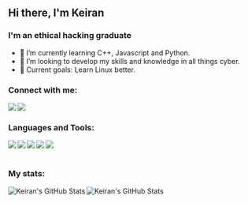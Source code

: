 ## Hi there, I'm Keiran
### I'm an ethical hacking graduate

- 🌱 I’m currently learning C++, Javascript and Python.
- 👯 I’m looking to develop my skills and knowledge in all things cyber.
- 🥅 Current goals: Learn Linux better.

### Connect with me:

[<img align="left" src="https://img.shields.io/badge/Keiran1712-%231DA1F2.svg?style=for-the-badge&logo=Twitter&logoColor=white"></img>][twitter]
[<img align="left" src="https://img.shields.io/badge/linkedin-%230077B5.svg?style=for-the-badge&logo=linkedin&logoColor=white"></img>][linkedin]


<br />

### Languages and Tools:

<img align="left" src="https://img.shields.io/badge/python-3670A0?style=for-the-badge&logo=python&logoColor=white" />
<img align="left" src="https://img.shields.io/badge/c++-%2300599C.svg?style=for-the-badge&logo=c%2B%2B&logoColor=white" />
<img align="left" src="https://img.shields.io/badge/MongoDB-%234ea94b.svg?style=for-the-badge&logo=mongodb&logoColor=white" />
<img align="left" src="https://img.shields.io/badge/git-%23F05033.svg?style=for-the-badge&logo=git&logoColor=white" />
<img align="left" src="https://img.shields.io/badge/javascript-%23323330.svg?style=for-the-badge&logo=javascript&logoColor=%23F7DF1E"></img>

<br />
<br />

### My stats: 

  <img align="left" alt="Keiran's GitHub Stats" src="https://github-readme-stats-keiran.vercel.app/api?username=FX1-7&show_icons=true&theme=dracula" />
  <img align="left" alt="Keiran's GitHub Stats" src="https://github-readme-stats-keiran.vercel.app/api/top-langs/?username=FX1-7&show_icons=true&theme=dracula" />

[twitter]: https://twitter.com/Keiran1712
[linkedin]: https://www.linkedin.com/in/keiran-osullivan/
